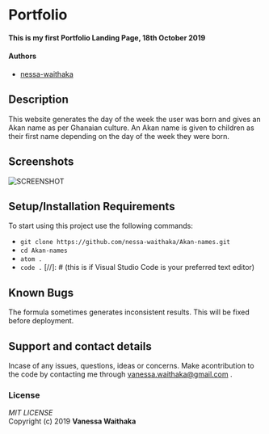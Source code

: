 # Portfolio
#### This is my first Portfolio Landing Page, 18th October 2019
#### Authors
- [nessa-waithaka](https://github.com/nessa-waithaka)
## Description
This website generates the day of the week the user was born and gives an Akan name as per Ghanaian culture. An Akan name is given to children as their first name depending on the day of the week they were born. 
## Screenshots
![SCREENSHOT](Desktop/Screenshot1.png)
## Setup/Installation Requirements
To start using this project use the following commands:
- `git clone https://github.com/nessa-waithaka/Akan-names.git`
- `cd Akan-names`
- `atom .`
- `code .` [//]: # (this is if Visual Studio Code is your preferred text editor)
## Known Bugs 
The formula sometimes generates inconsistent results. This will be fixed before deployment.
## Support and contact details
Incase of any issues, questions, ideas or concerns.  Make acontribution to the code by contacting me through [vanessa.waithaka@gmail.com](vanessa.waithaka@gmail.com) .
### License
*MIT LICENSE*   
Copyright (c) 2019 **Vanessa Waithaka**